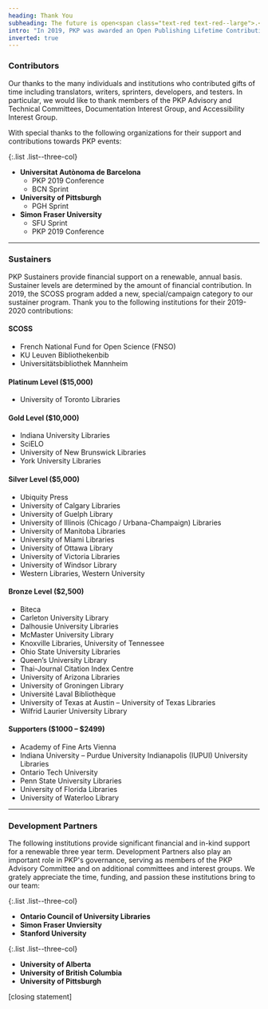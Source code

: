 ```yaml
---
heading: Thank You
subheading: The future is open<span class="text-red text-red--large">.</span>
intro: "In 2019, PKP was awarded an Open Publishing Lifetime Contribution Award by Coko's Open Publishing Awards. None of our work - past, present, and future - would be possible without the ongoing commitment and support of our community. For those who contributed in 2019-2020, we thank you."
inverted: true
---
```


### Contributors

Our thanks to the many individuals and institutions who contributed gifts of time including translators, writers, sprinters, developers, and testers. In particular, we would like to thank members of the PKP Advisory and Technical Committees, Documentation Interest Group, and Accessibility Interest Group.

With special thanks to the following organizations for their support and contributions towards PKP events:

{:.list .list--three-col}
- **Universitat Autònoma de Barcelona**
  - PKP 2019 Conference
  - BCN Sprint
- **University of Pittsburgh**
  - PGH Sprint
- **Simon Fraser University**
  - SFU Sprint
  - PKP 2019 Conference

---

### Sustainers
PKP Sustainers provide financial support on a renewable, annual basis. Sustainer levels are determined by the amount of financial contribution.  In 2019, the SCOSS program added a new, special/campaign category to our sustainer program. Thank you to the following institutions for their 2019-2020 contributions:

#### SCOSS

- French National Fund for Open Science (FNSO)
- KU Leuven Bibliothekenbib
- Universitätsbibliothek Mannheim

#### Platinum Level ($15,000)

- University of Toronto Libraries

#### Gold Level ($10,000)

- Indiana University Libraries
- SciELO
- University of New Brunswick Libraries
- York University Libraries

#### Silver Level ($5,000)

- Ubiquity Press
- University of Calgary Libraries
- University of Guelph Library
- University of Illinois (Chicago / Urbana-Champaign) Libraries
- University of Manitoba Libraries
- University of Miami Libraries
- University of Ottawa Library
- University of Victoria Libraries
- University of Windsor Library
- Western Libraries, Western University

#### Bronze Level ($2,500)

- Biteca
- Carleton University Library
- Dalhousie University Libraries
- McMaster University Library
- Knoxville Libraries, University of Tennessee
- Ohio State University Libraries
- Queen’s University Library
- Thai-Journal Citation Index Centre
- University of Arizona Libraries
- University of Groningen Library
- Université Laval Bibliothèque
- University of Texas at Austin – University of Texas Libraries
- Wilfrid Laurier University Library

#### Supporters ($1000 – $2499)

- Academy of Fine Arts Vienna
- Indiana University – Purdue University Indianapolis (IUPUI) University Libraries
- Ontario Tech University
- Penn State University Libraries
- University of Florida Libraries
- University of Waterloo Library

---

### Development Partners

The following institutions provide significant financial and in-kind support for a renewable three year term. Development Partners also play an important role in PKP's governance, serving as members of the PKP Advisory Committee and on additional committees and interest groups. We grately appreciate the time, funding, and passion these institutions bring to our team:

{:.list .list--three-col}
- **Ontario Council of University Libraries**
- **Simon Fraser Unviersity**
- **Stanford University**

{:.list .list--three-col}
- **University of Alberta**
- **University of British Columbia**
- **University of Pittsburgh**

[closing statement]
